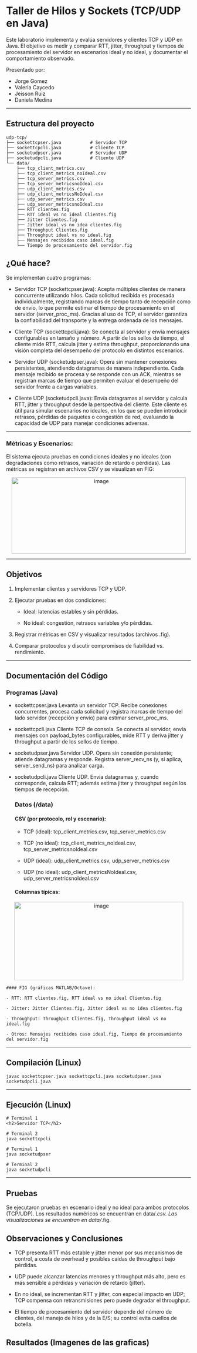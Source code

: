 # Taller de Hilos y Sockets (TCP/UDP en Java)

Este laboratorio implementa y evalúa servidores y clientes TCP y UDP en Java. El objetivo es medir y comparar RTT, jitter, throughput y tiempos de procesamiento del servidor en escenarios ideal y no ideal, y documentar el comportamiento observado.

Presentado por:

- Jorge Gomez
- Valeria Caycedo
- Jeisson Ruiz
- Daniela Medina

---

## Estructura del proyecto
``` 
udp-tcp/
├── sockettcpser.java           # Servidor TCP
├── sockettcpcli.java           # Cliente TCP
├── socketudpser.java           # Servidor UDP
├── socketudpcli.java           # Cliente UDP
└── data/
    ├── tcp_client_metrics.csv
    ├── tcp_client_metrics_noIdeal.csv
    ├── tcp_server_metrics.csv
    ├── tcp_server_metricsnoIdeal.csv
    ├── udp_client_metrics.csv
    ├── udp_client_metricsNoIdeal.csv
    ├── udp_server_metrics.csv
    ├── udp_server_metricsnoIdeal.csv
    ├── RTT clientes.fig
    ├── RTT ideal vs no ideal Clientes.fig
    ├── Jitter Clientes.fig
    ├── Jitter ideal vs no idea clientes.fig
    ├── Throughput Clientes.fig
    ├── Throughput ideal vs no ideal.fig
    ├── Mensajes recibidos caso ideal.fig
    └── Tiempo de procesamiento del servidor.fig
```
## ¿Qué hace?
Se implementan cuatro programas:

- Servidor TCP (sockettcpser.java): Acepta múltiples clientes de manera concurrente utilizando hilos. Cada solicitud recibida es procesada individualmente, registrando marcas de tiempo tanto de recepción como de envío, lo que permite estimar el tiempo de procesamiento en el servidor (server_proc_ms). Gracias al uso de TCP, el servidor garantiza la confiabilidad del transporte y la entrega ordenada de los mensajes.

- Cliente TCP (sockettcpcli.java): Se conecta al servidor y envía mensajes configurables en tamaño y número. A partir de los sellos de tiempo, el cliente mide RTT, calcula jitter y estima throughput, proporcionando una visión completa del desempeño del protocolo en distintos escenarios.

- Servidor UDP (socketudpser.java): Opera sin mantener conexiones persistentes, atendiendo datagramas de manera independiente. Cada mensaje recibido se procesa y se responde con un ACK, mientras se registran marcas de tiempo que permiten evaluar el desempeño del servidor frente a cargas variables.

- Cliente UDP (socketudpcli.java): Envía datagramas al servidor y calcula RTT, jitter y throughput desde la perspectiva del cliente. Este cliente es útil para simular escenarios no ideales, en los que se pueden introducir retrasos, pérdidas de paquetes o congestión de red, evaluando la capacidad de UDP para manejar condiciones adversas.

---

### Métricas y Escenarios:

El sistema ejecuta pruebas en condiciones ideales y no ideales (con degradaciones como retrasos, variación de retardo o pérdidas). Las métricas se registran en archivos CSV y se visualizan en FIG:

<div align="center">
<img width="475" height="208" alt="image" src="https://github.com/user-attachments/assets/5f11d5bb-3463-4269-bd68-38b834c52d62" />
</div>

---

## Objetivos

1. Implementar clientes y servidores TCP y UDP.

2. Ejecutar pruebas en dos condiciones:

    - Ideal: latencias estables y sin pérdidas.

    - No ideal: congestión, retrasos variables y/o pérdidas.

3. Registrar métricas en CSV y visualizar resultados (archivos .fig).

4. Comparar protocolos y discutir compromisos de fiabilidad vs. rendimiento.

---

## Documentación del Código

### Programas (Java)

- sockettcpser.java
  Levanta un servidor TCP. Recibe conexiones concurrentes, procesa cada solicitud y registra marcas     de tiempo del lado servidor (recepción y envío) para estimar server_proc_ms.

- sockettcpcli.java
  Cliente TCP de consola. Se conecta al servidor, envía mensajes con payload_bytes configurables,       mide RTT y deriva jitter y throughput a partir de los sellos de tiempo.

- socketudpser.java
  Servidor UDP. Opera sin conexión persistente; atiende datagramas y responde. Registra                 server_recv_ns (y, si aplica, server_send_ns) para analizar carga.

- socketudpcli.java
  Cliente UDP. Envía datagramas y, cuando corresponde, calcula RTT; además estima jitter y throughput   según los tiempos de recepción.

  ### Datos (/data)
  #### CSV (por protocolo, rol y escenario):

    - TCP (ideal): tcp_client_metrics.csv, tcp_server_metrics.csv

    - TCP (no ideal): tcp_client_metrics_noIdeal.csv, tcp_server_metricsnoIdeal.csv

    - UDP (ideal): udp_client_metrics.csv, udp_server_metrics.csv

    - UDP (no ideal): udp_client_metricsNoIdeal.csv, udp_server_metricsnoIdeal.csv

    #### Columnas típicas:

<div align="center">
    <img width="461" height="213" alt="image" src="https://github.com/user-attachments/assets/9b582ae8-b891-43bf-8ed3-062a5581e850" />
</div>


    #### FIG (gráficas MATLAB/Octave):

    - RTT: RTT clientes.fig, RTT ideal vs no ideal Clientes.fig

    - Jitter: Jitter Clientes.fig, Jitter ideal vs no idea clientes.fig

    - Throughput: Throughput Clientes.fig, Throughput ideal vs no ideal.fig

    - Otros: Mensajes recibidos caso ideal.fig, Tiempo de procesamiento del servidor.fig
 
--- 

 ## Compilación (Linux)
 ```
 javac sockettcpser.java sockettcpcli.java socketudpser.java socketudpcli.java
```
--- 

## Ejecución (Linux)
```
# Terminal 1
<h2>Servidor TCP</h2>
```
```
# Terminal 2
java sockettcpcli
```
```
# Terminal 1
java socketudpser
```
```
# Terminal 2
java socketudpcli
```
---

## Pruebas

Se ejecutaron pruebas en escenario ideal y no ideal para ambos protocolos (TCP/UDP).
Los resultados numéricos se encuentran en data/*.csv.
Las visualizaciones se encuentran en data/*.fig.

## Observaciones y Conclusiones

- TCP presenta RTT más estable y jitter menor por sus mecanismos de control, a costa de overhead y     posibles caídas de throughput bajo pérdidas.

- UDP puede alcanzar latencias menores y throughput más alto, pero es más sensible a pérdidas y        variación de retardo (jitter).

- En no ideal, se incrementan RTT y jitter, con especial impacto en UDP; TCP compensa con              retransmisiones pero puede degradar el throughput.

- El tiempo de procesamiento del servidor depende del número de clientes, del manejo de hilos y de     la E/S; su control evita cuellos de botella.

## Resultados (Imagenes de las graficas)
